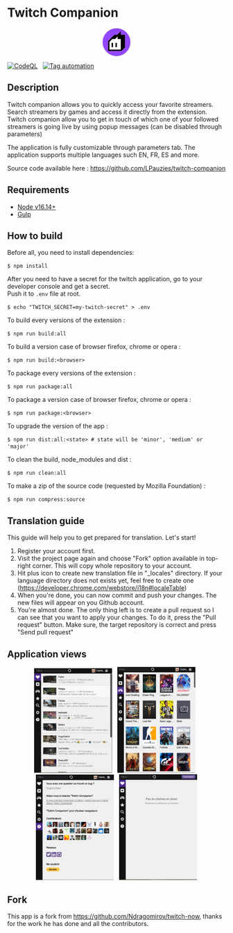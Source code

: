 # Twitch Companion 

<p align="center">
    <img align="center" src="common/icons/64.png" />
</p>

[![CodeQL](https://github.com/LPauzies/twitch-companion/actions/workflows/codeql.yml/badge.svg?branch=master)](https://github.com/LPauzies/twitch-companion/actions/workflows/codeql.yml) &nbsp; [![Tag automation](https://github.com/LPauzies/twitch-companion/actions/workflows/tags.yml/badge.svg?branch=master)](https://github.com/LPauzies/twitch-companion/actions/workflows/tags.yml)

## Description

Twitch companion allows you to quickly access your favorite streamers. Search streamers by games and access it directly from the extension. Twitch companion allow you to get in touch of which one of your followed streamers is going live by using popup messages (can be disabled through parameters)

The application is fully customizable through parameters tab.
The application supports multiple languages such EN, FR, ES and more.

Source code available here : https://github.com/LPauzies/twitch-companion

## Requirements

* [Node v16.14+](https://nodejs.org/en/)
* [Gulp](https://gulpjs.com/docs/en/getting-started/quick-start/)

## How to build

Before all, you need to install dependencies:
```
$ npm install
```

After you need to have a secret for the twitch application, go to your developer console and get a secret.  
Push it to `.env` file at root.
```
$ echo "TWITCH_SECRET=my-twitch-secret" > .env
```

To build every versions of the extension :
```
$ npm run build:all
```

To build a version case of browser firefox, chrome or opera :
```
$ npm run build:<browser>
```

To package every versions of the extension :
```
$ npm run package:all
```

To package a version case of browser firefox, chrome or opera :
```
$ npm run package:<browser>
```

To upgrade the version of the app :
```
$ npm run dist:all:<state> # state will be 'minor', 'medium' or 'major'
```

To clean the build, node_modules and dist :
```
$ npm run clean:all
```

To make a zip of the source code (requested by Mozilla Foundation) :
```
$ npm run compress:source
```

## Translation guide

This guide will help you to get prepared for translation. Let's start!

1.  Register your account first. 
2.  Visit the project page again and choose "Fork" option available in top-right corner. This will copy whole repository to your account.
3.  Hit plus icon to create new translation file in "_locales" directory. If your language directory does not exists yet, feel free to create one (https://developer.chrome.com/webstore/i18n#localeTable)
4.  When you're done, you can now commit and push your changes. The new files will appear on you Github account.
5.  You're almost done. The only thing left is to create a pull request so I can see that you want to apply your changes. To do it, press the "Pull request" button. Make sure, the target repository is correct and press "Send pull request"

## Application views

<p align="center">
    <img width="180" src="screenshots/firefox/screen_1.JPG" />
    &nbsp;
    <img width="180" src="screenshots/firefox/screen_2.JPG" />
    &nbsp;
    <img width="180" src="screenshots/firefox/screen_3.JPG" />
    &nbsp;
    <img width="180" src="screenshots/firefox/screen_4.JPG" />
</p>

## Fork

This app is a fork from <https://github.com/Ndragomirov/twitch-now>, thanks for the work he has done and all the contributors.